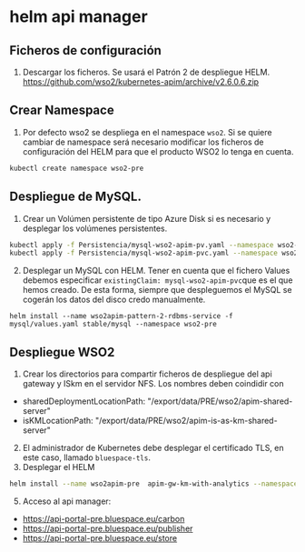 # helm api manager 
## Ficheros de configuración
1. Descargar los ficheros. Se usará el Patrón 2 de despliegue HELM.
https://github.com/wso2/kubernetes-apim/archive/v2.6.0.6.zip

## Crear Namespace
1. Por defecto wso2 se despliega en el namespace `wso2`. Si se quiere cambiar de namespace será necesario modificar los ficheros de configuración del HELM para que el producto WSO2 lo tenga en cuenta.
```bash
kubectl create namespace wso2-pre
```

## Despliegue de MySQL.
1. Crear un Volúmen persistente de tipo Azure Disk si es necesario y desplegar los volúmenes persistentes.
```bash
kubectl apply -f Persistencia/mysql-wso2-apim-pv.yaml --namespace wso2-pre
kubectl apply -f Persistencia/mysql-wso2-apim-pvc.yaml --namespace wso2-pre
```

2. Desplegar un MySQL con HELM. Tener en cuenta que el fichero Values debemos especificar `existingClaim: mysql-wso2-apim-pvc`que es el que hemos creado. De esta forma, siempre que despleguemos el MySQL se cogerán los datos del disco credo manualmente.
```
helm install --name wso2apim-pattern-2-rdbms-service -f mysql/values.yaml stable/mysql --namespace wso2-pre
```
## Despliegue WSO2
1. Crear los directorios para compartir ficheros de despliegue del api gateway y ISkm en el servidor NFS. Los nombres deben coindidir con
- sharedDeploymentLocationPath: "/export/data/PRE/wso2/apim-shared-server"
- isKMLocationPath: "/export/data/PRE/wso2/apim-is-as-km-shared-server"

2. El administrador de Kubernetes debe desplegar el certificado TLS, en este caso, llamado `bluespace-tls`.
3. Desplegar el HELM
```bash
helm install --name wso2apim-pre  apim-gw-km-with-analytics --namespace wso2-pre
```
5. Acceso al api manager:
- https://api-portal-pre.bluespace.eu/carbon
- https://api-portal-pre.bluespace.eu/publisher
- https://api-portal-pre.bluespace.eu/store